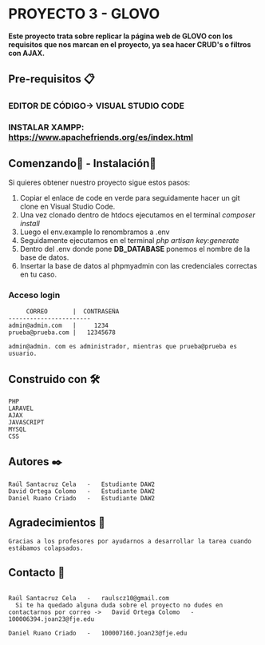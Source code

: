 # PROYECTO 3 - GLOVO

**Este proyecto trata sobre replicar la página web de GLOVO con los requisitos que nos marcan en el proyecto, ya sea hacer CRUD's o filtros con AJAX.**


## Pre-requisitos 📋

### EDITOR DE CÓDIGO-> VISUAL STUDIO CODE
### INSTALAR XAMPP: https://www.apachefriends.org/es/index.html

## Comenzando🚀 - Instalación🔧

Si quieres obtener nuestro proyecto sigue estos pasos:

1. Copiar el enlace de code en verde para seguidamente hacer un git clone en Visual Studio Code.
2. Una vez clonado dentro de htdocs ejecutamos en el terminal *composer install*
3. Luego el env.example lo renombramos a .env 
4. Seguidamente ejecutamos en el terminal *php artisan key:generate*
5. Dentro del .env donde pone **DB_DATABASE** ponemos el nombre de la base de datos.
6. Insertar la base de datos al phpmyadmin con las credenciales correctas en tu caso.

### Acceso login

```
     CORREO       |  CONTRASEÑA
-----------------------
admin@admin.com   |     1234  
prueba@prueba.com |   12345678

admin@admin. com es administrador, mientras que prueba@prueba es usuario.
```

## Construido con 🛠️

    PHP 
    LARAVEL
    AJAX
    JAVASCRIPT
    MYSQL
    CSS

## Autores ✒️

    Raúl Santacruz Cela   -   Estudiante DAW2
    David Ortega Colomo   -   Estudiante DAW2
    Daniel Ruano Criado   -   Estudiante DAW2

## Agradecimientos 🍺

    Gracias a los profesores por ayudarnos a desarrollar la tarea cuando estábamos colapsados.

## Contacto 📧     
  ```  
                                                                                            Raúl Santacruz Cela   -   raulscz10@gmail.com
    Si te ha quedado alguna duda sobre el proyecto no dudes en contactarnos por correo ->   David Ortega Colomo   -   100006394.joan23@fje.edu
                                                                                            Daniel Ruano Criado   -   100007160.joan23@fje.edu
  ```  
    
